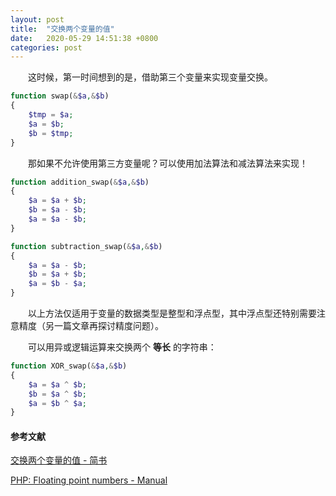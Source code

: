 ```yaml
---
layout: post
title:  "交换两个变量的值"
date:   2020-05-29 14:51:38 +0800
categories: post
---
```


　　这时候，第一时间想到的是，借助第三个变量来实现变量交换。

```php
function swap(&$a,&$b)
{
    $tmp = $a;
    $a = $b;
    $b = $tmp;
} 
```

　　那如果不允许使用第三方变量呢？可以使用加法算法和减法算法来实现！

```php
function addition_swap(&$a,&$b)
{
    $a = $a + $b;
    $b = $a - $b;
    $a = $a - $b;
}

function subtraction_swap(&$a,&$b)
{
    $a = $a - $b;
    $b = $a + $b;
    $a = $b - $a;
}
```

　　以上方法仅适用于变量的数据类型是整型和浮点型，其中浮点型还特别需要注意精度（另一篇文章再探讨精度问题）。

　　可以用异或逻辑运算来交换两个 **等长** 的字符串：

```php
function XOR_swap(&$a,&$b)
{
    $a = $a ^ $b;
    $b = $a ^ $b;
    $a = $b ^ $a;
}
```

#### 参考文献

[交换两个变量的值 - 简书](https://www.jianshu.com/p/74eccdf32de9) 

[PHP: Floating point numbers - Manual](https://www.php.net/manual/en/language.types.float.php) 